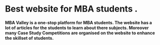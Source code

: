 # Best website for MBA students .
#### MBA Valley is a one-stop platform for MBA students. The website has a lot of articles for the students to learn about there subjects. Moreover many Case Study Competitions are organised on the website to enhance the skillset of students.

